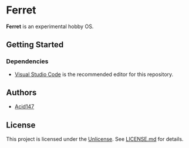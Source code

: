 # Ferret

**Ferret** is an experimental hobby OS.

## Getting Started

### Dependencies

-   [Visual Studio Code](https://code.visualstudio.com/) is the recommended
    editor for this repository.

## Authors

-   [Acid147](https://github.com/Acid147)

## License

This project is licensed under the [Unlicense](https://unlicense.org/). See
[LICENSE.md](LICENSE.md) for details.
